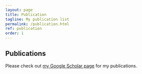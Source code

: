 ```yaml
---
layout: page
title: Publication
tagline: My publication list
permalink: /publication.html
ref: publication
order: 1
---
```

## Publications
Please check out [my Google Scholar page](https://scholar.google.com/citations?user=KS4w2hkAAAAJ&hl=en) for my publications.

